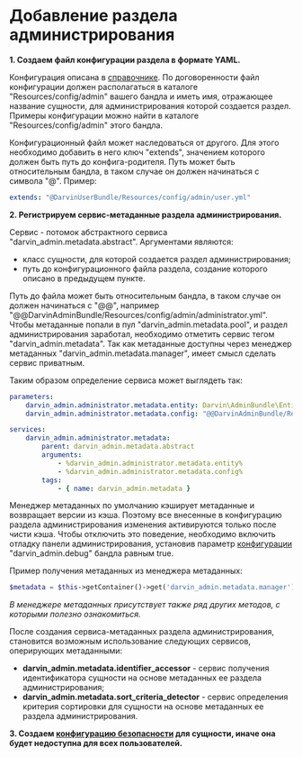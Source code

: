 Добавление раздела администрирования
====================================

**1. Создаем файл конфигурации раздела в формате YAML.**

Конфигурация описана в [справочнике](reference/admin_section_configuration.md). По договоренности файл конфигурации
 должен располагаться в каталоге "Resources/config/admin" вашего бандла и иметь имя, отражающее название сущности, для
 администрирования которой создается раздел. Примеры конфигурации можно найти в каталоге "Resources/config/admin" этого
 бандла.
  
Конфигурационный файл может наследоваться от другого. Для этого необходимо добавить в него ключ "extends", значением
 которого должен быть путь до конфига-родителя. Путь может быть относительным бандла, в таком случае он должен начинаться
 с символа "@". Пример:
 
```yaml
extends: "@DarvinUserBundle/Resources/config/admin/user.yml"
```

**2. Регистрируем сервис-метаданные раздела администрирования.**

Сервис - потомок абстрактного сервиса "darvin_admin.metadata.abstract". Аргументами являются:

- класс сущности, для которой создается раздел администрирования;
- путь до конфигурационного файла раздела, создание которого описано в предыдущем пункте.

Путь до файла может быть
 относительным бандла, в таком случае он должен начинаться с "@@", например
 "@@DarvinAdminBundle/Resources/config/admin/administrator.yml". Чтобы метаданные попали в пул
 "darvin_admin.metadata.pool", и раздел администрирования заработал, необходимо отметить сервис тегом
 "darvin_admin.metadata". Так как метаданные доступны через менеджер метаданных "darvin_admin.metadata.manager", имеет
 смысл сделать сервис приватным.

Таким образом определение сервиса может выглядеть так:

```yaml
parameters:
    darvin_admin.administrator.metadata.entity: Darvin\AdminBundle\Entity\Administrator
    darvin_admin.administrator.metadata.config: "@@DarvinAdminBundle/Resources/config/admin/administrator.yml"

services:
    darvin_admin.administrator.metadata:
        parent: darvin_admin.metadata.abstract
        arguments:
            - %darvin_admin.administrator.metadata.entity%
            - %darvin_admin.administrator.metadata.config%
        tags:
            - { name: darvin_admin.metadata }
```

Менеджер метаданных по умолчанию кэширует метаданные и возвращает версии из кэша. Поэтому все внесенные в конфигурацию
 раздела администрирования изменения активируются только после чисти кэша. Чтобы отключить это поведение, необходимо
  включить отладку панели администрирования, установив параметр [конфигурации](reference/configuration.md)
 "darvin_admin.debug" бандла равным true.

Пример получения метаданных из менеджера метаданных:

```php
$metadata = $this->getContainer()->get('darvin_admin.metadata.manager')->getMetadata('Darvin\\AdminBundle\\Entity\\Administrator');
```

*В менеджере метаданных присутствует также ряд других методов, с которыми полезно ознакомиться.*

После создания сервиса-метаданных раздела администрирования, становится возможным использование следующих сервисов,
 оперирующих метаданными:

- **darvin_admin.metadata.identifier_accessor** - сервис получения идентификатора сущности на основе метаданных ее
 раздела администрирования;
- **darvin_admin.metadata.sort_criteria_detector** - сервис определения критерия сортировки для сущности на основе
 метаданных ее раздела администрирования.

**3. Создаем [конфигурацию безопасности](security_configurations.md) для сущности, иначе она будет недоступна для всех пользователей.**